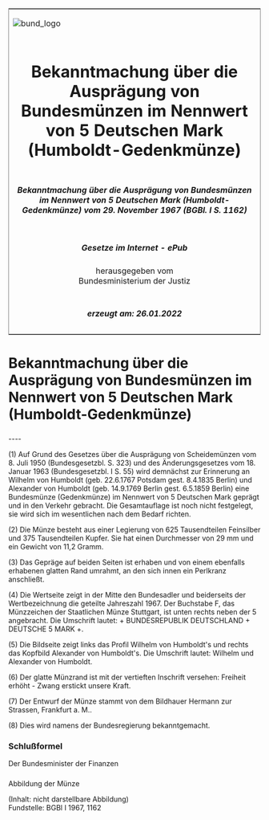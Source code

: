 <span id="DECKBLATT.html"></span>

<table border="0" frame="border" width="100%">

<tr valign="top">

<td align="left">

![bund\_logo](BfJ_2021_Web_de_de.gif)

</td>

<td align="right">

 

</td>

</tr>

<tr align="center" valign="middle">

<td colspan="2">

# Bekanntmachung über die Ausprägung von Bundesmünzen im Nennwert von 5 Deutschen Mark (Humboldt-Gedenkmünze)

</td>

</tr>

<tr align="center" valign="middle">

<td colspan="2">

##### Bekanntmachung über die Ausprägung von Bundesmünzen im Nennwert von 5 Deutschen Mark (Humboldt-Gedenkmünze) vom 29. November 1967 (BGBl. I S. 1162)

</td>

</tr>

<tr align="center" valign="middle">

<td colspan="2">

  
  

##### Gesetze im Internet - ePub  
  
herausgegeben vom  
Bundesministerium der Justiz

</td>

</tr>

<tr align="center" valign="bottom">

<td colspan="2">

  
  

##### erzeugt am: 26.01.2022

</td>

</tr>

</table>

<span id="BJNR011620967.html"></span>

# Bekanntmachung über die Ausprägung von Bundesmünzen im Nennwert von 5 Deutschen Mark (Humboldt-Gedenkmünze)

<span id="BJNR011620967BJNE000100314.html"></span>

###   
\----

<div>

<div class="jnhtml">

<div>

<div class="jurAbsatz">

(1) Auf Grund des Gesetzes über die Ausprägung von Scheidemünzen vom 8.
Juli 1950 (Bundesgesetzbl. S. 323) und des Änderungsgesetzes vom 18.
Januar 1963 (Bundesgesetzbl. I S. 55) wird demnächst zur Erinnerung an
Wilhelm von Humboldt (geb. 22.6.1767 Potsdam gest. 8.4.1835 Berlin) und
Alexander von Humboldt (geb. 14.9.1769 Berlin gest. 6.5.1859 Berlin)
eine Bundesmünze (Gedenkmünze) im Nennwert von 5 Deutschen Mark geprägt
und in den Verkehr gebracht. Die Gesamtauflage ist noch nicht
festgelegt, sie wird sich im wesentlichen nach dem Bedarf richten.

</div>

<div class="jurAbsatz">

(2) Die Münze besteht aus einer Legierung von 625 Tausendteilen
Feinsilber und 375 Tausendteilen Kupfer. Sie hat einen Durchmesser von
29 mm und ein Gewicht von 11,2 Gramm.

</div>

<div class="jurAbsatz">

(3) Das Gepräge auf beiden Seiten ist erhaben und von einem ebenfalls
erhabenen glatten Rand umrahmt, an den sich innen ein Perlkranz
anschließt.

</div>

<div class="jurAbsatz">

(4) Die Wertseite zeigt in der Mitte den Bundesadler und beiderseits der
Wertbezeichnung die geteilte Jahreszahl 1967. Der Buchstabe F, das
Münzzeichen der Staatlichen Münze Stuttgart, ist unten rechts neben der
5 angebracht. Die Umschrift lautet: + BUNDESREPUBLIK DEUTSCHLAND +
DEUTSCHE 5 MARK +.

</div>

<div class="jurAbsatz">

(5) Die Bildseite zeigt links das Profil Wilhelm von Humboldt's und
rechts das Kopfbild Alexander von Humboldt's. Die Umschrift lautet:
Wilhelm und Alexander von Humboldt.

</div>

<div class="jurAbsatz">

(6) Der glatte Münzrand ist mit der vertieften Inschrift versehen:
Freiheit erhöht - Zwang erstickt unsere Kraft.

</div>

<div class="jurAbsatz">

(7) Der Entwurf der Münze stammt von dem Bildhauer Hermann zur Strassen,
Frankfurt a. M..

</div>

<div class="jurAbsatz">

(8) Dies wird namens der Bundesregierung bekanntgemacht.

</div>

</div>

</div>

</div>

<span id="BJNR011620967BJNE000200314.html"></span>

### Schlußformel  

<div>

<div class="jnhtml">

<div>

<div class="jurAbsatz">

<span class="SP">Der Bundesminister der Finanzen</span>

</div>

</div>

</div>

</div>

<span id="BJNR011620967BJNE000300314.html"></span>

###   
Abbildung der Münze

<div>

<div class="jnhtml">

<div>

<div class="jurAbsatz">

<div class="kommentar_Fundstelle">

(Inhalt: nicht darstellbare Abbildung)  
Fundstelle: BGBl I 1967, 1162

</div>

</div>

</div>

</div>

</div>
